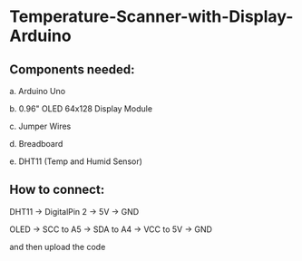 # Temperature-Scanner-with-Display-Arduino


## Components needed: 
  
  a. Arduino Uno 
  
  b. 0.96" OLED 64x128 Display Module
  
  c. Jumper Wires
  
  d. Breadboard 
  
  e. DHT11 (Temp and Humid Sensor)
  
  
 ## How to connect:
 
 DHT11 -> DigitalPin 2
       -> 5V
       -> GND
       
 OLED -> SCC to A5
      -> SDA to A4
      -> VCC to 5V
      -> GND
      
and then upload the code
  
